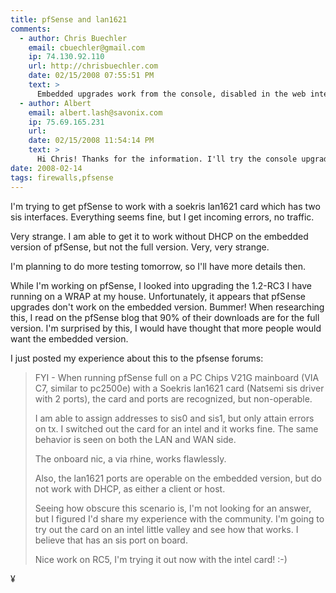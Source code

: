 ```yaml
---
title: pfSense and lan1621
comments:
  - author: Chris Buechler
    email: cbuechler@gmail.com
    ip: 74.130.92.110
    url: http://chrisbuechler.com
    date: 02/15/2008 07:55:51 PM
    text: >
      Embedded upgrades work from the console, disabled in the web interface because that way caused problems.<br/><br/>One caveat - there is a known issue that causes multiple binaries to crash right before the system reboots. This isn't an issue on most hardware, it reboots fine regardless. But some hardware hangs during these crashes and never reboots without power cycling. It'll work fine after power cycling.<br/><br/>This will be the case for the lifetime of 1.2. 1.3 will completely change the way the embedded images are built, going back to the same style m0n0wall uses since that should fix all the upgrade issues we've fought forever.
  - author: Albert
    email: albert.lash@savonix.com
    ip: 75.69.165.231
    url:
    date: 02/15/2008 11:54:14 PM
    text: >
      Hi Chris! Thanks for the information. I'll try the console upgrade...
date: 2008-02-14
tags: firewalls,pfsense
---
```

I'm trying to get pfSense to work with a soekris lan1621 card which has two sis interfaces. Everything seems fine, but I get incoming errors, no traffic.

Very strange. I am able to get it to work without DHCP on the embedded version of pfSense, but not the full version. Very, very strange.

I'm planning to do more testing tomorrow, so I'll have more details then.

While I'm working on pfSense, I looked into upgrading the 1.2-RC3 I have running on a WRAP at my house. Unfortunately, it appears that pfSense upgrades don't work on the embedded version. Bummer! When researching this, I read on the pfSense blog that 90% of their downloads are for the full version. I'm surprised by this, I would have thought that more people would want the embedded version.

I just posted my experience about this to the pfsense forums:

<blockquote>FYI - When running pfSense full on a PC Chips V21G mainboard (VIA C7, similar to pc2500e) with a Soekris lan1621 card (Natsemi sis driver with 2 ports), the card and ports are recognized, but non-operable.

I am able to assign addresses to sis0 and sis1, but only attain errors on tx. I switched out the card for an intel and it works fine. The same behavior is seen on both the LAN and WAN side.

The onboard nic, a via rhine, works flawlessly.

Also, the lan1621 ports are operable on the embedded version, but do not work with DHCP, as either a client or host.

Seeing how obscure this scenario is, I'm not looking for an answer, but I figured I'd share my experience with the community. I'm going to try out the card on an intel little valley and see how that works. I believe that has an sis port on board.

Nice work on RC5, I'm trying it out now with the intel card! :-)</blockquote>

¥

